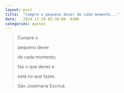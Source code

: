 ```yaml
---
layout: post
title:  "Cumpre o pequeno dever de cada momento..."
date:   2024-12-29 05:38:00 -0300
categories: quotes
---
```


>Cumpre o
>
>pequeno dever
>
>de cada momento;
>
>faz o que deves e
>
>está no que fazes.

>São Josémaria Escrivá
